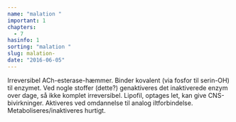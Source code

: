 ```yaml
---
name: "malation "
important: 1
chapters:  
  - 7
hasinfo: 1
sorting: "malation "
slug: malation-
date: "2016-06-05"
---
```


Irreversibel ACh-esterase-hæmmer. Binder kovalent (via fosfor til serin-OH) til enzymet. Ved nogle stoffer (dette?) genaktiveres det inaktiverede enzym over dage, så ikke komplet irreversibel. Lipofil, optages let, kan give CNS-bivirkninger. Aktiveres ved omdannelse til analog iltforbindelse. Metaboliseres/inaktiveres hurtigt.
